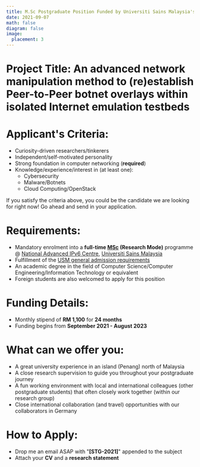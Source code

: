 ```yaml
---
title: M.Sc Postgraduate Position Funded by Universiti Sains Malaysia's Short Term Grant (STG) 
date: 2021-09-07
math: false
diagram: false
image:
  placement: 3
---
```


# Project Title: **An advanced network manipulation method to (re)establish Peer-to-Peer botnet overlays within isolated Internet emulation testbeds**


# Applicant's Criteria: 
- Curiosity-driven researchers/tinkerers 
- Independent/self-motivated personality 
- Strong foundation in computer networking (**required**)
- Knowledge/experience/interest in (at least one):
  - Cybersecurity
  - Malware/Botnets
  - Cloud Computing/OpenStack

If you satisfy the criteria above, you could be the candidate we are looking for right now! Go ahead and send in your application.

# Requirements:
- Mandatory enrolment into a **full-time [MSc](http://www.admissions.usm.my/index.php/postgraduate/postgraduate-programme/sciences/applied-sciences/research-applied-sciences/132-master-of-science-advanced-computer-networks-and-doctor-of-philosophy-ipv6) (Research Mode)** programme @ [National Advanced IPv6 Centre](www.nav6.usm.my), [Universiti Sains Malaysia](www.usm.my) 
- Fulfillment of the [USM general admission requirements](http://www.admissions.usm.my/index.php/postgraduate/postgraduate-programme#general-admission-requirements)
- An academic degree in the field of Computer Science/Computer Engineering/Information Technology or equivalent
- Foreign students are also welcomed to apply for this position

# Funding Details:
- Monthly stipend of **RM 1,100** for **24 months** 
- Funding begins from **September 2021 - August 2023**

# What can we offer you:
- A great university experience in an island (Penang) north of Malaysia 
- A close research supervision to guide you throughout your postgraduate journey
- A fun working environment with local and international colleagues (other postgraduate students) that often closely work together (within our research group)  
- Close international collaboration (and travel) opportunities with our collaborators in Germany

# How to Apply:
- Drop me an email ASAP with "**[STG-2021]**" appended to the subject
- Attach your **CV** and a **research statement**


